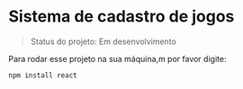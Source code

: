 # Sistema de cadastro de jogos

> Status do projeto: Em desenvolvimento

Para rodar esse projeto na sua máquina,m por favor digite:

```
npm install react
```
